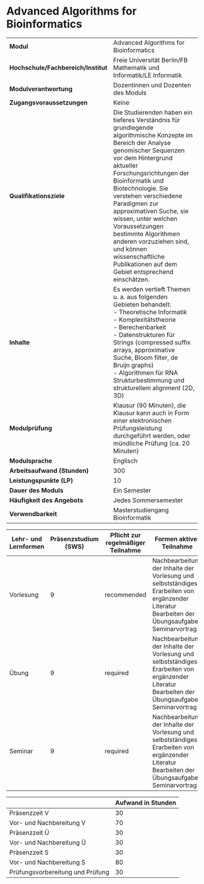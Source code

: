 # Advanced Algorithms for Bioinformatics
|                                    |   |
|------------------------------------|---|
|**Modul**                           | Advanced Algorithms for Bioinformatics |
|**Hochschule/Fachbereich/Institut** | Freie Universität Berlin/FB Mathematik und Informatik/LE Informatik |
|**Modulverantwortung**              | Dozentinnen und Dozenten des Moduls |
|**Zugangsvoraussetzungen**          | Keine |
|**Qualifikationsziele**             | Die Studierenden haben ein tieferes Verständnis für grundlegende algorithmische Konzepte im Bereich der Analyse genomischer Sequenzen vor dem Hintergrund aktueller Forschungsrichtungen der Bioinformatik und Biotechnologie. Sie verstehen verschiedene Paradigmen zur approximativen Suche, sie wissen, unter welchen Voraussetzungen bestimmte Algorithmen anderen vorzuziehen sind, und können wissenschaftliche Publikationen auf dem Gebiet entsprechend einschätzen. |
|**Inhalte**                         | Es werden vertieft Themen u. a. aus folgenden Gebieten behandelt:<br>- Theoretische Informatik<br>- Komplexitätstheorie<br>- Berechenbarkeit<br>- Datenstrukturen für Strings (compressed suffix arrays, approximative Suche, Bloom filter, de Bruijn graphs)<br>- Algorithmen für RNA Strukturbestimmung und strukturellem alignment (2D, 3D) |
|**Modulprüfung**                    | Klausur (90 Minuten), die Klausur kann auch in Form einer elektronischen Prüfungsleistung durchgeführt werden, oder mündliche Prüfung (ca. 20 Minuten) |
|**Modulsprache**                    | Englisch |
|**Arbeitsaufwand (Stunden)**        | 300 |
|**Leistungspunkte (LP)**            | 10 |
|**Dauer des Moduls**                | Ein Semester |
|**Häufigkeit des Angebots**         | Jedes Sommersemester |
|**Verwendbarkeit**                  | Masterstudiengang Bioinformatik |

| Lehr- und Lernformen | Präsenzstudium <br> (SWS) | Pflicht zur regelmäßiger Teilnahme | Formen aktiver Teilnahme |
| ---------------------|---------------------------|------------------------------------|------------------------- |
| Vorlesung            | 9                         | recommended                        | Nachbearbeitung der Inhalte der Vorlesung und selbstständiges Erarbeiten von ergänzender Literatur<br>Bearbeiten der Übungsaufgaben<br>Seminarvortrag |
| Übung                | 9                         | required                           | Nachbearbeitung der Inhalte der Vorlesung und selbstständiges Erarbeiten von ergänzender Literatur<br>Bearbeiten der Übungsaufgaben<br>Seminarvortrag |
| Seminar              | 9                         | required                           | Nachbearbeitung der Inhalte der Vorlesung und selbstständiges Erarbeiten von ergänzender Literatur<br>Bearbeiten der Übungsaufgaben<br>Seminarvortrag |

|   | Aufwand in Stunden |
| - |--------------------|
| Präsenzzeit V                            | 30    |
| Vor- und Nachbereitung V                 | 70    |
| Präsenzzeit Ü                            | 30    |
| Vor- und Nachbereitung Ü                 | 30    |
| Präsenzzeit S                            | 30    |
| Vor- und Nachbereitung S                 | 80    |
| Prüfungsvorbereitung und Prüfung         | 30    |
